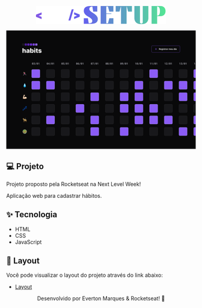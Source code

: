 <p align="center">
  <img alt="" src=.github/logoNlwSetup.svg
  <img alt="" src=.github/logoExplorer.svg
g />
</p>

<img src=.github/home.png />


## 💻 Projeto

Projeto proposto pela Rocketseat na Next Level Week!

Aplicação web para cadastrar hábitos.

## ✨ Tecnologia

- HTML
- CSS
- JavaScript

## 🔖 Layout

Você pode visualizar o layout do projeto através do link abaixo:

- [Layout](https://www.figma.com/file/o1tCBXRO05Utq3CGUr9MDP/Habits-(e)-(Community)?t=0P6y5jyPG2JSvE65-6)

<p align="center">
  Desenvolvido por Everton Marques & Rocketseat! 🚀
</p>
